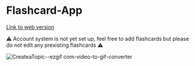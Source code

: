 # Flashcard-App
[Link to web version](https://flashcard-app-fe54f.web.app)<br/>

⚠️ Account system is not yet set up, feel free to add flashcards but please do not edit any prexisting flashcards ⚠️ <br/>

![CreateaTopic--ezgif com-video-to-gif-converter](https://github.com/user-attachments/assets/f19c7efb-7ec7-4c35-8662-5a85cc6ecab6)
